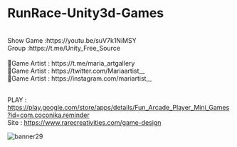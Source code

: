 # RunRace-Unity3d-Games
<br />
Show Game :https://youtu.be/suV7k1NiMSY<br />
Group :https://t.me/Unity_Free_Source<br /><br />
🎨Game Artist : https://t.me/maria_artgallery<br />
🎨Game Artist : https://twitter.com/Mariaartist__<br />
🎨Game Artist : https://instagram.com/mariartist__<br /><br />

PLAY : https://play.google.com/store/apps/details/Fun_Arcade_Player_Mini_Games?id=com.coconika.reminder<br />
Site : https://www.rarecreativities.com/game-design <br />

![banner29](https://user-images.githubusercontent.com/83016119/212564018-9ce4ffd7-9f61-4bd6-acd1-0d3ca8bfc597.png)
